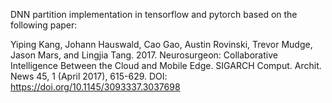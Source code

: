 DNN partition implementation in tensorflow and pytorch based on the following paper:

Yiping Kang, Johann Hauswald, Cao Gao, Austin Rovinski, Trevor Mudge, Jason Mars, and Lingjia Tang. 2017. Neurosurgeon: Collaborative Intelligence Between the Cloud and Mobile Edge. SIGARCH Comput. Archit. News 45, 1 (April 2017), 615-629. DOI: https://doi.org/10.1145/3093337.3037698 
